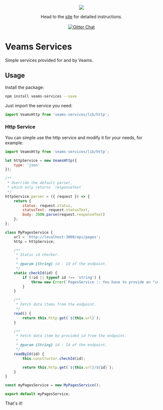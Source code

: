 <p align="center"><img src="https://www.veams.org/img/svg/icons/veams-std.svg"></p>
<p align="center">Head to the <a href="http://veams.org/">site</a> for detailed instructions.
<br><br>
<a href="https://gitter.im/Sebastian-Fitzner/Veams?utm_source=badge&utm_medium=badge&utm_campaign=pr-badge"><img src="https://badges.gitter.im/Sebastian-Fitzner/Veams.svg" alt="Gitter Chat" /></a></p>


# Veams Services

Simple services provided for and by Veams. 

## Usage

Install the package: 

```bash
npm install veams-services --save 
```
Just import the service you need: 

```js
import VeamsHttp from 'veams-services/lib/http';
```


### Http Service

You can simple use the http service and modify it for your needs, for example:

```js 
import VeamsHttp from 'veams-services/lib/http';

let httpService = new VeamsHttp({
	type: 'json'
});

/** 
 * Override the default parser,
 * which only returns `responseText`
 */
httpService.parser = ({ request }) => {
	return {
		status: request.status,
		statusText: request.statusText,
		body: JSON.parse(request.responseText)
	};
};

class MyPagesService {
	url = 'http://localhost:3000/api/pages';
	http = httpService;

	/**
	 * Static id checker.
	 *
	 * @param {String} id - Id of the endpoint.
	 */
	static checkId(id) {
		if (!id || typeof id !== 'string') {
			throw new Error(`PagesService :: You have to provide an "id" and this "id" needs to be a string!`);
		}
	}

	/**
	 * Fetch data items from the endpoint.
	 */
	read() {
		return this.http.get(`${this.url}`);
	}

	/**
	 * Fetch data item by provided id from the endpoint.
	 *
	 * @param {String} id - Id of the endpoint.
	 */
	readById(id) {
		this.constructor.checkId(id);

		return this.http.get(`${this.url}/${id}`);
	}
}

const myPagesService = new MyPagesService();

export default myPagesService;
```


That's it!